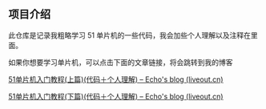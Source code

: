 ## 项目介绍

此仓库是记录我粗略学习 51 单片机的一些代码，我会加些个人理解以及注释在里面。

如果你想要学习单片机，可以点击下面的文章链接，将会跳转到我的博客

[51单片机入门教程(上篇)(代码＋个人理解) – Echo's blog (liveout.cn)](https://www.liveout.cn/35/)

[51单片机入门教程(下篇)(代码＋个人理解) – Echo's blog (liveout.cn)](https://www.liveout.cn/51stc89c52code2/)